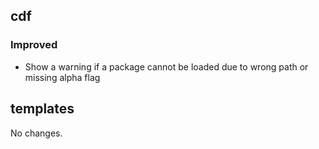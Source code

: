 ## cdf 

### Improved

- Show a warning if a package cannot be loaded due to wrong path or
missing alpha flag

## templates

No changes.